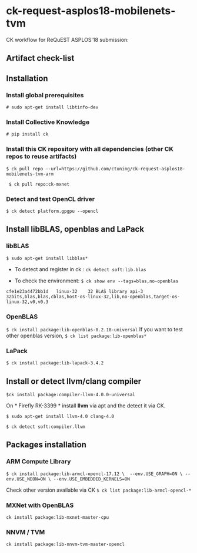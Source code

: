 # ck-request-asplos18-mobilenets-tvm
CK workflow for ReQuEST ASPLOS'18 submission: 
## Artifact check-list

## Installation

### Install global prerequisites

```
# sudo apt-get install libtinfo-dev 
```

### Install Collective Knowledge
```# pip install ck ```

### Install this CK repository with all dependencies (other CK repos to reuse artifacts)
```$ ck pull repo --url=https://github.com/ctuning/ck-request-asplos18-mobilenets-tvm-arm```

``` $ ck pull repo:ck-mxnet```
### Detect and test OpenCL driver
```$ ck detect platform.gpgpu --opencl ```

## Install libBLAS, openblas and LaPack
### libBLAS
```$ sudo apt-get install libblas*```

* To detect and register in ck :
``ck detect soft:lib.blas``

* To check the environment:
``$ ck show env --tags=blas,no-openblas``
  
``cfe1e23a4472bb1d   linux-32    32 BLAS library api-3    32bits,blas,blas,cblas,host-os-linux-32,lib,no-openblas,target-os-linux-32,v0,v0.3
``

### OpenBLAS
``$ ck install package:lib-openblas-0.2.18-universal``
If you want to test other openblas version, 
``$ ck list package:lib-openblas* ``

### LaPack
``$ ck install package:lib-lapack-3.4.2``

## Install or detect llvm/clang compiler

`` $ck install package:compiler-llvm-4.0.0-universal ``


On * Firefly RK-3399 * install **llvm** via apt and the detect it via CK.

```$ sudo apt-get install llvm-4.0 clang-4.0```

```$ ck detect soft:compiler.llvm ```

## Packages installation

### ARM Compute Library
`` $ ck install package:lib-armcl-opencl-17.12 \ 
     --env.USE_GRAPH=ON \
     --env.USE_NEON=ON \
     --env.USE_EMBEDDED_KERNELS=ON ``

Check other version available via CK 
``$ ck list package:lib-armcl-opencl-* ``

### MXNet with OpenBLAS
`` ck install package:lib-mxnet-master-cpu ``

### NNVM / TVM 
`` ck install package:lib-nnvm-tvm-master-opencl ``
